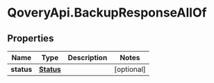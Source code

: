 # QoveryApi.BackupResponseAllOf

## Properties

Name | Type | Description | Notes
------------ | ------------- | ------------- | -------------
**status** | [**Status**](Status.md) |  | [optional] 


